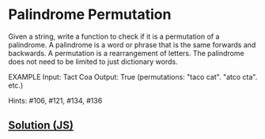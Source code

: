 # Palindrome Permutation

Given a string, write a function to check if it is a permutation of a palindrome. A palindrome is a word or phrase that is the same forwards and backwards. A permutation is a rearrangement of letters. The palindrome does not need to be limited to just dictionary words.

EXAMPLE
Input: Tact Coa
Output: True (permutations: "taco cat". "atco cta". etc.)

Hints: #106, #121, #134, #136

## [Solution (JS)](./index.js)
